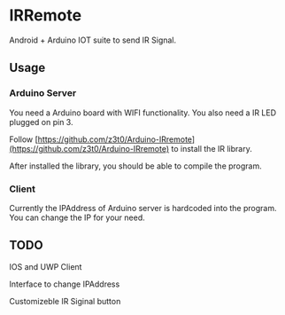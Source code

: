 # IRRemote

Android + Arduino IOT suite to send IR Signal.

## Usage

### Arduino Server

You need a Arduino board with WIFI functionality. You also need a IR LED plugged on pin 3.

Follow [https://github.com/z3t0/Arduino-IRremote](https://github.com/z3t0/Arduino-IRremote) to install the IR library. 

After installed the library, you should be able to compile the program.

### Client

Currently the IPAddress of Arduino server is hardcoded into the program. You can change the IP for your need.


## TODO

IOS and UWP Client

Interface to change IPAddress

Customizeble IR Siginal button